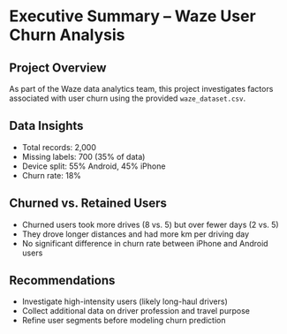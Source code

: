 # Executive Summary – Waze User Churn Analysis

## Project Overview
As part of the Waze data analytics team, this project investigates factors associated with user churn using the provided `waze_dataset.csv`.

## Data Insights
- Total records: 2,000
- Missing labels: 700 (35% of data)
- Device split: 55% Android, 45% iPhone
- Churn rate: 18%

## Churned vs. Retained Users
- Churned users took more drives (8 vs. 5) but over fewer days (2 vs. 5)
- They drove longer distances and had more km per driving day
- No significant difference in churn rate between iPhone and Android users

## Recommendations
- Investigate high-intensity users (likely long-haul drivers)
- Collect additional data on driver profession and travel purpose
- Refine user segments before modeling churn prediction
